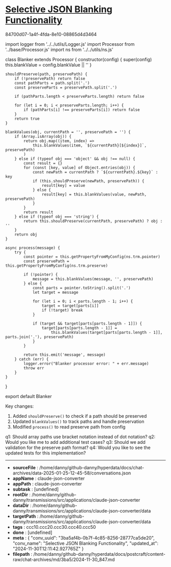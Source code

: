 # [Selective JSON Blanking Functionality](https://claude.ai/chat/3ba5af4b-0b7f-4c85-8256-28777ca5de20)

84700d07-1a4f-4fda-8e10-08865d4d3464

 

<antArtifact identifier="blanker-processor" type="application/vnd.ant.code" language="javascript" title="Enhanced Blanker Processor">
import logger from '../../utils/Logger.js'
import Processor from '../base/Processor.js'
import ns from '../../utils/ns.js'

class Blanker extends Processor {
    constructor(config) {
        super(config)
        this.blankValue = config.blankValue || ''
    }

    shouldPreserve(path, preservePath) {
        if (!preservePath) return false
        const pathParts = path.split('.')
        const preserveParts = preservePath.split('.')
        
        if (pathParts.length < preserveParts.length) return false
        
        for (let i = 0; i < preserveParts.length; i++) {
            if (pathParts[i] !== preserveParts[i]) return false
        }
        return true
    }

    blankValues(obj, currentPath = '', preservePath = '') {
        if (Array.isArray(obj)) {
            return obj.map((item, index) => 
                this.blankValues(item, `${currentPath}[${index}]`, preservePath)
            )
        } else if (typeof obj === 'object' && obj !== null) {
            const result = {}
            for (const [key, value] of Object.entries(obj)) {
                const newPath = currentPath ? `${currentPath}.${key}` : key
                if (this.shouldPreserve(newPath, preservePath)) {
                    result[key] = value
                } else {
                    result[key] = this.blankValues(value, newPath, preservePath)
                }
            }
            return result
        } else if (typeof obj === 'string') {
            return this.shouldPreserve(currentPath, preservePath) ? obj : ''
        }
        return obj
    }

    async process(message) {
        try {
            const pointer = this.getPropertyFromMyConfig(ns.trm.pointer)
            const preservePath = this.getPropertyFromMyConfig(ns.trm.preserve)

            if (!pointer) {
                message = this.blankValues(message, '', preservePath)
            } else {
                const parts = pointer.toString().split('.')
                let target = message

                for (let i = 0; i < parts.length - 1; i++) {
                    target = target[parts[i]]
                    if (!target) break
                }

                if (target && target[parts[parts.length - 1]]) {
                    target[parts[parts.length - 1]] = 
                        this.blankValues(target[parts[parts.length - 1]], parts.join('.'), preservePath)
                }
            }

            return this.emit('message', message)
        } catch (err) {
            logger.error("Blanker processor error: " + err.message)
            throw err
        }
    }
}

export default Blanker
</antArtifact>

Key changes:
1. Added `shouldPreserve()` to check if a path should be preserved
2. Updated `blankValues()` to track paths and handle preservation
3. Modified `process()` to read preserve path from config

q1: Should array paths use bracket notation instead of dot notation?
q2: Would you like me to add additional test cases?
q3: Should we add validation for the preserve path format?
q4: Would you like to see the updated tests for this implementation?

---

* **sourceFile** : /home/danny/github-danny/hyperdata/docs/chat-archives/data-2025-01-25-12-45-58/conversations.json
* **appName** : claude-json-converter
* **appPath** : claude-json-converter
* **subtask** : [undefined]
* **rootDir** : /home/danny/github-danny/transmissions/src/applications/claude-json-converter
* **dataDir** : /home/danny/github-danny/transmissions/src/applications/claude-json-converter/data
* **targetPath** : /home/danny/github-danny/transmissions/src/applications/claude-json-converter/data
* **tags** : ccc10.ccc20.ccc30.ccc40.ccc50
* **done** : [undefined]
* **meta** : {
  "conv_uuid": "3ba5af4b-0b7f-4c85-8256-28777ca5de20",
  "conv_name": "Selective JSON Blanking Functionality",
  "updated_at": "2024-11-30T12:11:42.927765Z"
}
* **filepath** : /home/danny/github-danny/hyperdata/docs/postcraft/content-raw/chat-archives/md/3ba5/2024-11-30_847.md